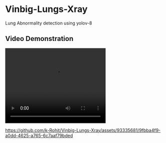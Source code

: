 # Vinbig-Lungs-Xray
Lung Abnormality detection using yolov-8


## Video Demonstration

<video width="320" height="240" controls>
  <source src="https://github.com/k-Rohit/Vinbig-Lungs-Xray/assets/93335681/9fbba4f9-a0dd-4625-a765-6c7aaf79bded.mp4" type="video/mp4">
  Your browser does not support the video tag.
</video>

https://github.com/k-Rohit/Vinbig-Lungs-Xray/assets/93335681/9fbba4f9-a0dd-4625-a765-6c7aaf79bded

